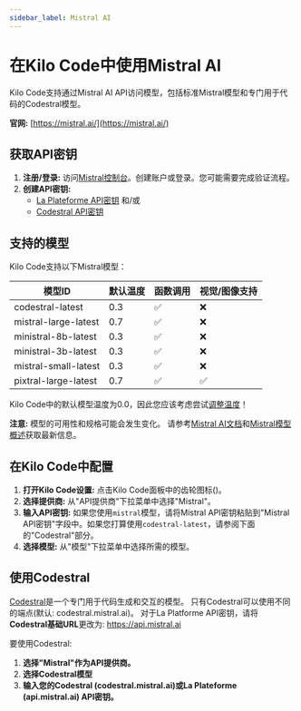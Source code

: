 ```yaml
---
sidebar_label: Mistral AI
---
```


# 在Kilo Code中使用Mistral AI

Kilo Code支持通过Mistral AI API访问模型，包括标准Mistral模型和专门用于代码的Codestral模型。

**官网:** [https://mistral.ai/](https://mistral.ai/)

## 获取API密钥

1. **注册/登录:** 访问[Mistral控制台](https://console.mistral.ai/)。创建账户或登录。您可能需要完成验证流程。
2. **创建API密钥:**  
    - [La Plateforme API密钥](https://console.mistral.ai/api-keys/) 和/或 
    - [Codestral API密钥](https://console.mistral.ai/codestral)

## 支持的模型

Kilo Code支持以下Mistral模型：

| 模型ID               | 默认温度 | 函数调用 | 视觉/图像支持 |
|------------------------|-------------------------|------------------|--------|
| codestral-latest      | 0.3                     | ✅               | ❌      |
| mistral-large-latest  | 0.7                     | ✅               | ❌      |
| ministral-8b-latest   | 0.3                     | ✅               | ❌      |
| ministral-3b-latest   | 0.3                     | ✅               | ❌      |
| mistral-small-latest  | 0.3                     | ✅               | ❌      |
| pixtral-large-latest  | 0.7                     | ✅               | ✅      |

Kilo Code中的默认模型温度为0.0，因此您应该考虑尝试[调整温度](/features/model-temperature)！

**注意:** 模型的可用性和规格可能会发生变化。
请参考[Mistral AI文档](https://docs.mistral.ai/api/)和[Mistral模型概述](https://docs.mistral.ai/getting-started/models/models_overview/)获取最新信息。

## 在Kilo Code中配置

1. **打开Kilo Code设置:** 点击Kilo Code面板中的齿轮图标(<Codicon name="gear" />)。
2. **选择提供商:** 从"API提供商"下拉菜单中选择"Mistral"。
3. **输入API密钥:** 如果您使用`mistral`模型，请将Mistral API密钥粘贴到"Mistral API密钥"字段中。如果您打算使用`codestral-latest`，请参阅下面的"Codestral"部分。
4. **选择模型:** 从"模型"下拉菜单中选择所需的模型。

## 使用Codestral

[Codestral](https://docs.mistral.ai/capabilities/code_generation/)是一个专门用于代码生成和交互的模型。
只有Codestral可以使用不同的端点(默认: codestral.mistral.ai)。
对于La Platforme API密钥，请将**Codestral基础URL**更改为: https://api.mistral.ai

要使用Codestral:

1. **选择"Mistral"作为API提供商。**
2. **选择Codestral模型**
3. **输入您的Codestral (codestral.mistral.ai)或La Plateforme (api.mistral.ai) API密钥。**